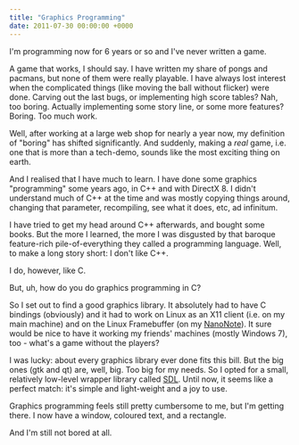 ```yaml
---
title: "Graphics Programming"
date: 2011-07-30 00:00:00 +0000
---
```

I'm programming now for 6 years or so and I've never written a game.

A game that works, I should say. I have written my share of pongs and pacmans, but none of them were really playable. I have always lost interest when the complicated things (like moving the ball without flicker) were done. Carving out the last bugs, or implementing high score tables? Nah, too boring. Actually implementing some story line, or some more features? Boring. Too much work.

Well, after working at a large web shop for nearly a year now, my definition of "boring" has shifted significantly. And suddenly, making a *real* game, i.e. one that is more than a tech-demo, sounds like the most exciting thing on earth.

And I realised that I have much to learn. I have done some graphics "programming" some years ago, in C++ and with DirectX 8. I didn't understand much of C++ at the time and was mostly copying things around, changing that parameter, recompiling, see what it does, etc, ad infinitum.

I have tried to get my head around C++ afterwards, and bought some books. But the more I learned, the more I was disgusted by that baroque feature-rich pile-of-everything they called a programming language. Well, to make a long story short: I don't like C++.

I do, however, like C.

But, uh, how do you do graphics programming in C?

So I set out to find a good graphics library. It absolutely had to have C bindings (obviously) and it had to work on Linux as an X11 client (i.e. on my main machine) and on the Linux Framebuffer (on my <a href="http://en.qi-hardware.com/wiki/Ben_NanoNote">NanoNote</a>). It sure would be nice to have it working my friends' machines (mostly Windows 7), too - what's a game without the players?

I was lucky: about every graphics library ever done fits this bill. But the big ones (gtk and qt) are, well, big. Too big for my needs. So I opted for a small, relatively low-level wrapper library called <a href="http://www.libsdl.org/">SDL</a>. Until now, it seems like a perfect match: it's simple and light-weight and a joy to use.

Graphics programming feels still pretty cumbersome to me, but I'm getting there. I now have a window, coloured text, and a rectangle.

And I'm still not bored at all.